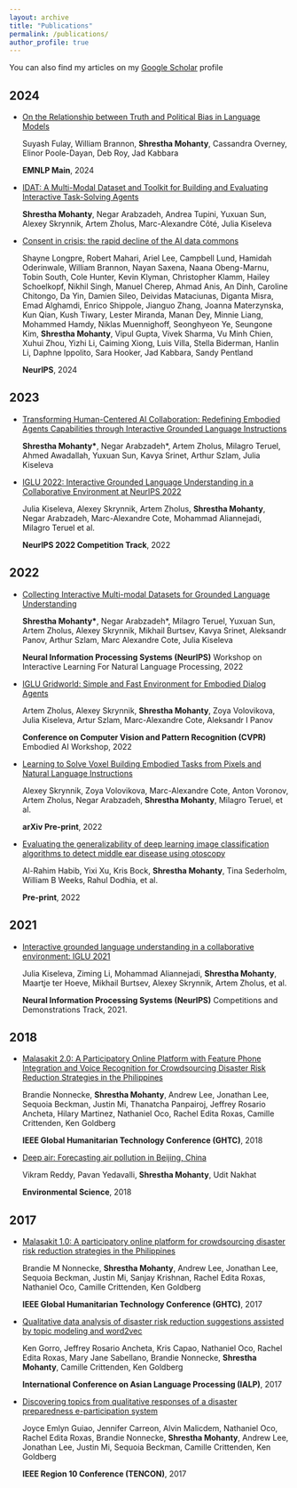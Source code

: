 ```yaml
---
layout: archive
title: "Publications"
permalink: /publications/
author_profile: true
---
```


You can also find my articles on my [Google Scholar](https://scholar.google.com/citations?user=Hu349EgAAAAJ&hl=en) profile

2024
------

* [On the Relationship between Truth and Political Bias in Language Models](https://arxiv.org/pdf/2409.05283)

  Suyash Fulay, William Brannon, **Shrestha Mohanty**, Cassandra Overney, Elinor Poole-Dayan, Deb Roy, Jad Kabbara
  
  **EMNLP Main**, 2024

* [IDAT: A Multi-Modal Dataset and Toolkit for Building and Evaluating Interactive Task-Solving Agents](https://arxiv.org/pdf/2407.08898)

  **Shrestha Mohanty**, Negar Arabzadeh, Andrea Tupini, Yuxuan Sun, Alexey Skrynnik, Artem Zholus, Marc-Alexandre Côté, Julia Kiseleva

* [Consent in crisis: the rapid decline of the AI data commons](https://arxiv.org/pdf/2407.14933)

  Shayne Longpre, Robert Mahari, Ariel Lee, Campbell Lund, Hamidah Oderinwale, William Brannon, Nayan Saxena, Naana Obeng-Marnu, Tobin South, Cole Hunter, Kevin Klyman, Christopher Klamm, Hailey Schoelkopf, Nikhil Singh, Manuel Cherep, Ahmad Anis, An Dinh, Caroline Chitongo, Da Yin, Damien Sileo, Deividas Mataciunas, Diganta Misra, Emad Alghamdi, Enrico Shippole, Jianguo Zhang, Joanna Materzynska, Kun Qian, Kush Tiwary, Lester Miranda, Manan Dey, Minnie Liang, Mohammed Hamdy, Niklas Muennighoff, Seonghyeon Ye, Seungone Kim, **Shrestha Mohanty**, Vipul Gupta, Vivek Sharma, Vu Minh Chien, Xuhui Zhou, Yizhi Li, Caiming Xiong, Luis Villa, Stella Biderman, Hanlin Li, Daphne Ippolito, Sara Hooker, Jad Kabbara, Sandy Pentland

  **NeurIPS**, 2024

  

2023
------
* [Transforming Human-Centered AI Collaboration: Redefining Embodied Agents Capabilities through Interactive Grounded Language Instructions](https://arxiv.org/pdf/2305.10783.pdf)
  
  **Shrestha Mohanty\***, Negar Arabzadeh\*, Artem Zholus, Milagro Teruel, Ahmed Awadallah, Yuxuan Sun, Kavya Srinet, Arthur Szlam, Julia Kiseleva

* [IGLU 2022: Interactive Grounded Language Understanding in a Collaborative Environment at NeurIPS 2022](https://arxiv.org/pdf/2205.13771.pdf)
  
  Julia Kiseleva, Alexey Skrynnik, Artem Zholus, **Shrestha Mohanty**, Negar Arabzadeh, Marc-Alexandre Cote, Mohammad Aliannejadi, Milagro Teruel et al.

  **NeurIPS 2022 Competition Track**, 2022


2022
------

* [Collecting Interactive Multi-modal Datasets for Grounded Language Understanding](https://arxiv.org/pdf/2211.06552.pdf)
  
  **Shrestha Mohanty\***, Negar Arabzadeh\*, Milagro Teruel, Yuxuan Sun, Artem Zholus, Alexey Skrynnik, Mikhail Burtsev, Kavya Srinet, Aleksandr Panov, Arthur Szlam, Marc Alexandre Cote, Julia Kiseleva
  
  **Neural Information Processing Systems (NeurIPS)** Workshop on Interactive Learning For Natural Language Processing, 2022


* [IGLU Gridworld: Simple and Fast Environment for Embodied Dialog Agents](https://arxiv.org/pdf/2206.00142.pdf)

  Artem Zholus, Alexey Skrynnik, **Shrestha Mohanty**, Zoya Volovikova, Julia Kiseleva, Artur Szlam, Marc-Alexandre Cote, Aleksandr I Panov

  **Conference on Computer Vision and Pattern Recognition (CVPR)** Embodied AI Workshop, 2022


* [Learning to Solve Voxel Building Embodied Tasks from Pixels and Natural Language Instructions](https://arxiv.org/pdf/2211.00688.pdf)

  Alexey Skrynnik, Zoya Volovikova, Marc-Alexandre Cote, Anton Voronov, Artem Zholus, Negar Arabzadeh, **Shrestha Mohanty**, Milagro Teruel, et al.

  **arXiv Pre-print**, 2022
  
  
* [Evaluating the generalizability of deep learning image classification algorithms to detect middle ear disease using otoscopy](https://assets.researchsquare.com/files/rs-2014320/v1/8d304e1d-6738-4ea5-bd95-27667733bc82.pdf?c=1662744394)
  
  Al-Rahim Habib, Yixi Xu, Kris Bock, **Shrestha Mohanty**, Tina Sederholm, William B Weeks, Rahul Dodhia, et al.
  
  **Pre-print**, 2022
  
  
2021
------
* [Interactive grounded language understanding in a collaborative environment: IGLU 2021](https://proceedings.mlr.press/v176/kiseleva22a/kiseleva22a.pdf)

  Julia Kiseleva, Ziming Li, Mohammad Aliannejadi, **Shrestha Mohanty**, Maartje ter Hoeve, Mikhail Burtsev, Alexey Skrynnik, Artem Zholus, et al.

  **Neural Information Processing Systems (NeurIPS)** Competitions and Demonstrations Track, 2021.


2018
------

* [Malasakit 2.0: A Participatory Online Platform with Feature Phone Integration and Voice Recognition for Crowdsourcing Disaster Risk Reduction Strategies in the Philippines](https://ieeexplore.ieee.org/abstract/document/8601882)

  Brandie Nonnecke, **Shrestha Mohanty**, Andrew Lee, Jonathan Lee, Sequoia Beckman, Justin Mi, Thanatcha Panpairoj, Jeffrey Rosario Ancheta, Hilary Martinez, Nathaniel Oco, Rachel Edita Roxas, Camille Crittenden, Ken Goldberg

  **IEEE Global Humanitarian Technology Conference (GHTC)**, 2018


* [Deep air: Forecasting air pollution in Beijing, China](https://www.ischool.berkeley.edu/sites/default/files/sproject_attachments/report_deep-air-forecasting.pdf)

  Vikram Reddy, Pavan Yedavalli, **Shrestha Mohanty**, Udit Nakhat

  **Environmental Science**, 2018


2017
------

* [Malasakit 1.0: A participatory online platform for crowdsourcing disaster risk reduction strategies in the Philippines](https://goldberg.berkeley.edu/pubs/IEEE_GHTC_2017_Malasakit-camera-ready.pdf)

  Brandie M Nonnecke, **Shrestha Mohanty**, Andrew Lee, Jonathan Lee, Sequoia Beckman, Justin Mi, Sanjay Krishnan, Rachel Edita Roxas, Nathaniel Oco, Camille Crittenden, Ken Goldberg 

  **IEEE Global Humanitarian Technology Conference (GHTC)**, 2017
  

* [Qualitative data analysis of disaster risk reduction suggestions assisted by topic modeling and word2vec](https://ieeexplore.ieee.org/abstract/document/8300601)

  Ken Gorro, Jeffrey Rosario Ancheta, Kris Capao, Nathaniel Oco, Rachel Edita Roxas, Mary Jane Sabellano, Brandie Nonnecke, **Shrestha Mohanty**, Camille
Crittenden, Ken Goldberg

  **International Conference on Asian Language Processing (IALP)**, 2017


* [Discovering topics from qualitative responses of a disaster preparedness e-participation system](https://ieeexplore.ieee.org/abstract/document/8228287)

  Joyce Emlyn Guiao, Jennifer Carreon, Alvin Malicdem, Nathaniel Oco, Rachel Edita Roxas, Brandie Nonnecke, **Shrestha Mohanty**, Andrew Lee, Jonathan Lee, Justin Mi, Sequoia Beckman, Camille Crittenden, Ken Goldberg

  **IEEE Region 10 Conference (TENCON)**, 2017



